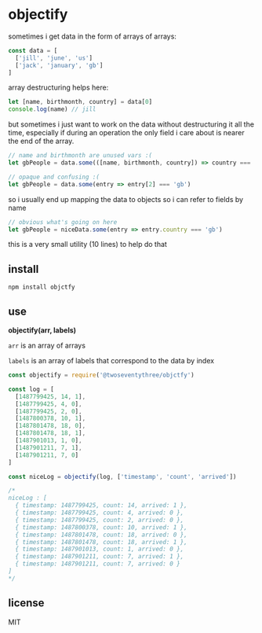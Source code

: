 # objectify

sometimes i get data in the form of arrays of arrays:

```javascript
const data = [
  ['jill', 'june', 'us']
  ['jack', 'january', 'gb']
]
```

array destructuring helps here:

```javascript
let [name, birthmonth, country] = data[0]
console.log(name) // jill
```

but sometimes i just want to work on the data without destructuring it all the time, especially if during an operation the only field i care about is nearer the end of the array.

```javascript
// name and birthmonth are unused vars :(
let gbPeople = data.some(([name, birthmonth, country]) => country === 'gb')

// opaque and confusing :(
let gbPeople = data.some(entry => entry[2] === 'gb')
```

so i usually end up mapping the data to objects so i can refer to fields by name

```javascript
// obvious what's going on here
let gbPeople = niceData.some(entry => entry.country === 'gb')
```

this is a very small utility (10 lines) to help do that

## install

```shell
npm install objctfy
```

## use

**objectify(arr, labels)**

`arr` is an array of arrays

`labels` is an array of labels that correspond to the data by index

```javascript
const objectify = require('@twoseventythree/objctfy')

const log = [
  [1487799425, 14, 1],
  [1487799425, 4, 0],
  [1487799425, 2, 0],
  [1487800378, 10, 1],
  [1487801478, 18, 0],
  [1487801478, 18, 1],
  [1487901013, 1, 0],
  [1487901211, 7, 1],
  [1487901211, 7, 0]
]

const niceLog = objectify(log, ['timestamp', 'count', 'arrived'])

/*
niceLog : [
  { timestamp: 1487799425, count: 14, arrived: 1 },
  { timestamp: 1487799425, count: 4, arrived: 0 },
  { timestamp: 1487799425, count: 2, arrived: 0 },
  { timestamp: 1487800378, count: 10, arrived: 1 },
  { timestamp: 1487801478, count: 18, arrived: 0 },
  { timestamp: 1487801478, count: 18, arrived: 1 },
  { timestamp: 1487901013, count: 1, arrived: 0 },
  { timestamp: 1487901211, count: 7, arrived: 1 },
  { timestamp: 1487901211, count: 7, arrived: 0 }
]
*/
```

## license
MIT
